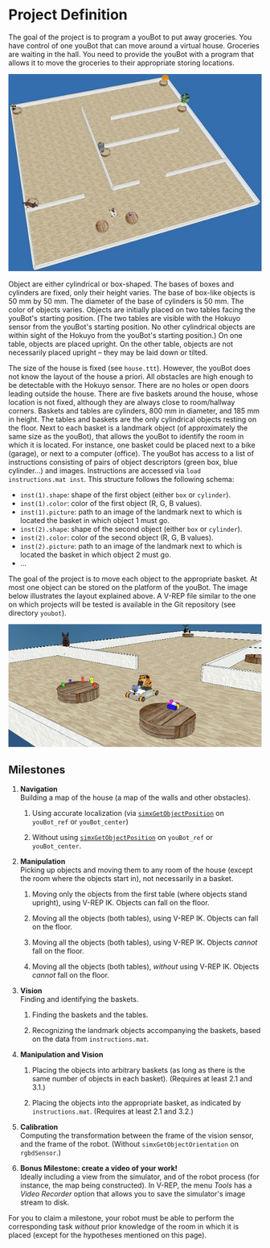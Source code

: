 # Project Definition

The goal of the project is to program a youBot to put away groceries. You have control of one youBot that can move around a virtual house. Groceries are waiting in the hall. You need to provide the youBot with a program that allows it to move the groceries to their appropriate storing locations.

![house](raster/vrep-house.jpg)

Object are either cylindrical or box-shaped. The bases of boxes and cylinders are fixed, only their height varies. The base of box-like objects is 50 mm by 50 mm. The diameter of the base of cylinders is 50 mm. The color of objects varies. Objects are initially placed on two tables facing the youBot's starting position. (The two tables are visible with the Hokuyo sensor from the youBot's starting position. No other cylindrical objects are within sight of the Hokuyo from the youBot's starting position.) On one table, objects are placed upright. On the other table, objects are not necessarily placed upright – they may be laid down or tilted.

The size of the house is fixed (see `house.ttt`). However, the youBot does not know the layout of the house a priori. All obstacles are high enough to be detectable with the Hokuyo sensor. There are no holes or open doors leading outside the house. There are five baskets around the house, whose location is not fixed, although they are always close to room/hallway corners. Baskets and tables are cylinders, 800 mm in diameter, and 185 mm in height. The tables and baskets are the only cylindrical objects resting on the floor. Next to each basket is a landmark object (of approximately the same size as the youBot), that allows the youBot to identify the room in which it is located. For instance, one basket could be placed next to a bike (garage), or next to a computer (office). The youBot has access to a list of instructions consisting of pairs of object descriptors (green box, blue cylinder...) and images. Instructions are accessed via `load instructions.mat inst`. This structure follows the following schema:

*   `inst(1).shape`: shape of the first object (either `box` or `cylinder`).
*   `inst(1).color`: color of the first object (R, G, B values).
*   `inst(1).picture`: path to an image of the landmark next to which is located the basket in which object 1 must go.
*   `inst(2).shape`: shape of the second object (either `box` or `cylinder`).
*   `inst(2).color`: color of the second object (R, G, B values).
*   `inst(2).picture`: path to an image of the landmark next to which is located the basket in which object 2 must go.
*   ...

The goal of the project is to move each object to the appropriate basket. At most one object can be stored on the platform of the youBot. The image below illustrates the layout explained above. A V-REP file similar to the one on which projects will be tested is available in the Git repository (see directory `youbot`).

![house](raster/vrep-house-youbot2.jpg)

## Milestones

1.  **Navigation**  
    Building a map of the house (a map of the walls and other obstacles).

    1.  Using accurate localization (via [`simxGetObjectPosition`](https://www.coppeliarobotics.com/helpFiles/en/remoteApiFunctionsPython.htm#simxGetObjectPosition) on `youBot_ref` or `youBot_center`)

    2.  Without using [`simxGetObjectPosition`](https://www.coppeliarobotics.com/helpFiles/en/remoteApiFunctionsPython.htm#simxGetObjectPosition) on `youBot_ref` or `youBot_center`.


2.  **Manipulation**  
    Picking up objects and moving them to any room of the house (except the room where the objects start in), not necessarily in a basket.

    1.  Moving only the objects from the first table (where objects stand upright), using V-REP IK. Objects can fall on the floor.

    2.  Moving all the objects (both tables), using V-REP IK. Objects can fall on the floor.

    3.  Moving all the objects (both tables), using V-REP IK. Objects _cannot_ fall on the floor.

    4.  Moving all the objects (both tables), _without_ using V-REP IK. Objects _cannot_ fall on the floor.


3.  **Vision**  
    Finding and identifying the baskets.

    1.  Finding the baskets and the tables.

    2.  Recognizing the landmark objects accompanying the baskets, based on the data from `instructions.mat`.


4.  **Manipulation and Vision**

    1.  Placing the objects into arbitrary baskets (as long as there is the same number of objects in each basket). (Requires at least 2.1 and 3.1.)

    2.  Placing the objects into the appropriate basket, as indicated by `instructions.mat`. (Requires at least 2.1 and 3.2.)


5.  **Calibration**  
    Computing the transformation between the frame of the vision sensor, and the frame of the robot. (Without `simxGetObjectOrientation` on `rgbdSensor`.)


6.  **Bonus Milestone: create a video of your work!**  
    Ideally including a view from the simulator, and of the robot process (for instance, the map being constructed). In V-REP, the menu _Tools_ has a _Video Recorder_ option that allows you to save the simulator's image stream to disk.

For you to claim a milestone, your robot must be able to perform the corresponding task _without_ prior knowledge of the room in which it is placed (except for the hypotheses mentioned on this page).
